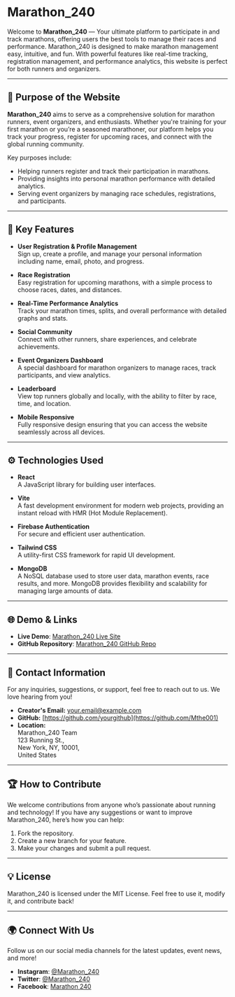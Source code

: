 # Marathon_240

Welcome to **Marathon_240** — Your ultimate platform to participate in and track marathons, offering users the best tools to manage their races and performance. Marathon_240 is designed to make marathon management easy, intuitive, and fun. With powerful features like real-time tracking, registration management, and performance analytics, this website is perfect for both runners and organizers.

---

## 📌 Purpose of the Website

**Marathon_240** aims to serve as a comprehensive solution for marathon runners, event organizers, and enthusiasts. Whether you're training for your first marathon or you’re a seasoned marathoner, our platform helps you track your progress, register for upcoming races, and connect with the global running community.

Key purposes include:
- Helping runners register and track their participation in marathons.
- Providing insights into personal marathon performance with detailed analytics.
- Serving event organizers by managing race schedules, registrations, and participants.
  
---

## 🚀 Key Features

- **User Registration & Profile Management**  
  Sign up, create a profile, and manage your personal information including name, email, photo, and progress.

- **Race Registration**  
  Easy registration for upcoming marathons, with a simple process to choose races, dates, and distances.

- **Real-Time Performance Analytics**  
  Track your marathon times, splits, and overall performance with detailed graphs and stats.

- **Social Community**  
  Connect with other runners, share experiences, and celebrate achievements.

- **Event Organizers Dashboard**  
  A special dashboard for marathon organizers to manage races, track participants, and view analytics.

- **Leaderboard**  
  View top runners globally and locally, with the ability to filter by race, time, and location.

- **Mobile Responsive**  
  Fully responsive design ensuring that you can access the website seamlessly across all devices.

---

## ⚙️ Technologies Used

- **React**  
  A JavaScript library for building user interfaces.

- **Vite**  
  A fast development environment for modern web projects, providing an instant reload with HMR (Hot Module Replacement).

- **Firebase Authentication**  
  For secure and efficient user authentication.

- **Tailwind CSS**  
  A utility-first CSS framework for rapid UI development.

- **MongoDB**  
  A NoSQL database used to store user data, marathon events, race results, and more. MongoDB provides flexibility and scalability for managing large amounts of data.

---

## 🌐 Demo & Links

- **Live Demo**: [Marathon_240 Live Site](https://yourlivesite.com)
- **GitHub Repository**: [Marathon_240 GitHub Repo](https://github.com/programming-hero-web-course2/b10a11-client-side-Mthe001?tab=readme-ov-file)

---

## 📧 Contact Information

For any inquiries, suggestions, or support, feel free to reach out to us. We love hearing from you!

- **Creator's Email:** [your.email@example.com](mailto:mtheredwanulhaque@gmail.com)
- **GitHub:** [https://github.com/yourgithub](https://github.com/Mthe001)
- **Location:**  
  Marathon_240 Team  
  123 Running St.,  
  New York, NY, 10001,  
  United States

---

## 🏆 How to Contribute

We welcome contributions from anyone who’s passionate about running and technology! If you have any suggestions or want to improve Marathon_240, here’s how you can help:

1. Fork the repository.
2. Create a new branch for your feature.
3. Make your changes and submit a pull request.

---

## 💡 License

Marathon_240 is licensed under the MIT License. Feel free to use it, modify it, and contribute back!

---

## 🌍 Connect With Us

Follow us on our social media channels for the latest updates, event news, and more!

- **Instagram**: [@Marathon_240](https://instagram.com/Marathon_240)
- **Twitter**: [@Marathon_240](https://twitter.com/Marathon_240)
- **Facebook**: [Marathon 240](https://facebook.com/Marathon_240)
